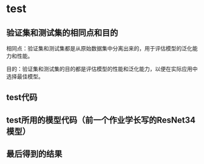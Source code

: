 # test
## 验证集和测试集的相同点和目的

相同点：验证集和测试集都是从原始数据集中分离出来的，用于评估模型的泛化能力和性能。

目的：验证集和测试集的目的都是评估模型的性能和泛化能力，以便在实际应用中选择最佳模型。


## test代码

## test所用的模型代码（前一个作业学长写的ResNet34模型）

## 最后得到的结果
